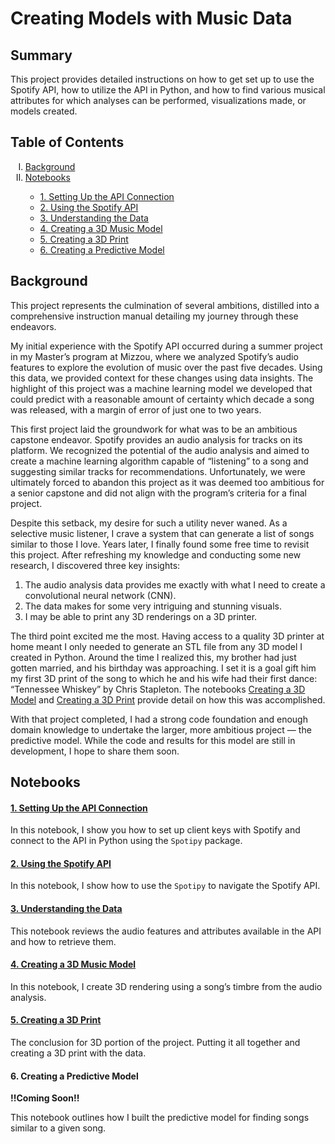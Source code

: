 
<!--Set environment and load needed functions-->

# Creating Models with Music Data

## Summary

This project provides detailed instructions on how to get set up to use
the Spotify API, how to utilize the API in Python, and how to find
various musical attributes for which analyses can be performed,
visualizations made, or models created.

## Table of Contents

<ol type="I">
<li>
<a href='#Background'>Background</a>
</li>
<li>
<a href='#Notebooks'>Notebooks</a>
</li>
<ul>
<li>
<a href='#SettingUptheAPI'>1. Setting Up the API Connection</a>
</li>
<li>
<a href='#UsingtheAPI'>2. Using the Spotify API</a>
</li>
<li>
<a href='#UnderstandingtheData'>3. Understanding the Data</a>
</li>
<li>
<a href='#Create3DModel'>4. Creating a 3D Music Model</a>
</li>
<li>
<a href='#Create3DPrint'>5. Creating a 3D Print</a>
</li>
<li>
<a href='#CreatePredictiveModel'>6. Creating a Predictive Model</a>
</li>
</ul>
</ol>

## <a name="Background"></a>Background

This project represents the culmination of several ambitions, distilled
into a comprehensive instruction manual detailing my journey through
these endeavors.

My initial experience with the Spotify API occurred during a summer
project in my Master’s program at Mizzou, where we analyzed Spotify’s
audio features to explore the evolution of music over the past five
decades. Using this data, we provided context for these changes using
data insights. The highlight of this project was a machine learning
model we developed that could predict with a reasonable amount of
certainty which decade a song was released, with a margin of error of
just one to two years.

This first project laid the groundwork for what was to be an ambitious
capstone endeavor. Spotify provides an audio analysis for tracks on its
platform. We recognized the potential of the audio analysis and aimed to
create a machine learning algorithm capable of “listening” to a song and
suggesting similar tracks for recommendations. Unfortunately, we were
ultimately forced to abandon this project as it was deemed too ambitious
for a senior capstone and did not align with the program’s criteria for
a final project.

Despite this setback, my desire for such a utility never waned. As a
selective music listener, I crave a system that can generate a list of
songs similar to those I love. Years later, I finally found some free
time to revisit this project. After refreshing my knowledge and
conducting some new research, I discovered three key insights:

1.  The audio analysis data provides me exactly with what I need to
    create a convolutional neural network (CNN).
2.  The data makes for some very intriguing and stunning visuals.
3.  I may be able to print any 3D renderings on a 3D printer.

The third point excited me the most. Having access to a quality 3D
printer at home meant I only needed to generate an STL file from any 3D
model I created in Python. Around the time I realized this, my brother
had just gotten married, and his birthday was approaching. I set it is a
goal gift him my first 3D print of the song to which he and his wife had
their first dance: “Tennessee Whiskey” by Chris Stapleton. The notebooks
<a href='#Create3DModel'>Creating a 3D Model</a> and
<a href='#Create3DPrint'>Creating a 3D Print</a> provide detail on how
this was accomplished.

With that project completed, I had a strong code foundation and enough
domain knowledge to undertake the larger, more ambitious project — the
predictive model. While the code and results for this model are still in
development, I hope to share them soon.

## <a name="Notebooks"></a>Notebooks

#### <a name="SettingUptheAPI"></a><a href='https://nbviewer.org/github/JonYarber/music_modeling/blob/main/1.%20Setting%20Up%20the%20API%20Connection.ipynb'>1. Setting Up the API Connection</a>

In this notebook, I show you how to set up client keys with Spotify and
connect to the API in Python using the <code>Spotipy</code> package.

#### <a name="UsingtheAPI"></a><a href='https://nbviewer.org/github/JonYarber/music_modeling/blob/main/2.%20Using%20the%20Spotify%20API.ipynb'>2. Using the Spotify API</a>

In this notebook, I show how to use the <code>Spotipy</code> to navigate
the Spotify API.

#### <a name="Understanding the Data"></a><a href='https://nbviewer.org/github/JonYarber/music_modeling/blob/main/3.%20Understanding%20the%20Data.ipynb'>3. Understanding the Data</a>

This notebook reviews the audio features and attributes available in the
API and how to retrieve them.

#### <a name="Create3DModel"></a><a href='https://nbviewer.org/github/JonYarber/music_modeling/blob/main/4.%20Creating%20a%203D%20Music%20Model.ipynb'>4. Creating a 3D Music Model</a>

In this notebook, I create 3D rendering using a song’s timbre from the
audio analysis.

#### <a name="Create3DPrint"></a><a href='https://nbviewer.org/github/JonYarber/music_modeling/blob/main/5.%20Creating%20a%203D%20Print.ipynb'>5. Creating a 3D Print</a>

The conclusion for 3D portion of the project. Putting it all together
and creating a 3D print with the data.

#### <a name="CreatePredictiveModel"></a>6. Creating a Predictive Model

**!!Coming Soon!!**

This notebook outlines how I built the predictive model for finding
songs similar to a given song.
